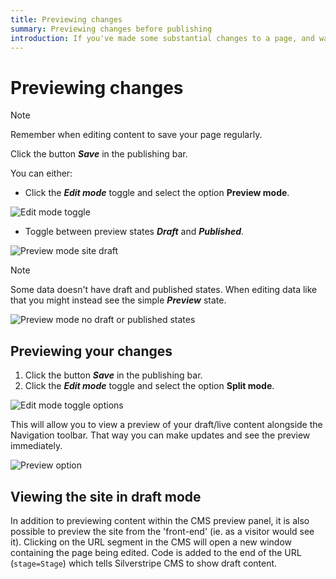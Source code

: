 ```yaml
---
title: Previewing changes
summary: Previewing changes before publishing
introduction: If you've made some substantial changes to a page, and want to check exactly how it looks before making the changes live, you can save the changes to a Draft and preview it.
---
```


# Previewing changes

> [!NOTE]
> Remember when editing content to save your page regularly.

Click the button ***Save*** in the publishing bar.

You can either:
* Click the ***Edit mode*** toggle and select the option **Preview mode**.

![Edit mode toggle](../../_images/view-mode-edit-icon.png)

* Toggle between preview states ***Draft*** and ***Published***.

![Preview mode site draft](../../_images/preview-draft-published.png)

> [!NOTE]
> Some data doesn't have draft and published states. When editing data like that you might instead see the simple ***Preview*** state.
>
> ![Preview mode no draft or published states](../../_images/preview-unversioned.png)

## Previewing your changes

1. Click the button ***Save*** in the publishing bar.
2. Click the ***Edit mode*** toggle and select the option **Split mode**.

![Edit mode toggle options](../../_images/Preview-Bar.png)

This will allow you to view a preview of your draft/live content alongside the Navigation toolbar. That way you can make updates and see the preview immediately.

![Preview option](../../_images/Preview.png)


## Viewing the site in draft mode

In addition to previewing content within the CMS preview panel, it is also possible to preview the site from the 'front-end' (ie. as a visitor would see it).  Clicking on the URL segment in the CMS will open a new window containing the page being edited.  Code is added to the end of the URL (`stage=Stage`) which tells Silverstripe CMS to show draft content.  
